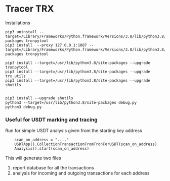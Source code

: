 Tracer TRX
========

Installations

```
pip3 uninstall --target=/Library/Frameworks/Python.framework/Versions/3.8/lib/python3.8/site-packages tronpytool
pip3 install  --proxy 127.0.0.1:1087 --target=/Library/Frameworks/Python.framework/Versions/3.8/lib/python3.8/site-packages tronpytool

pip3 install --target=/usr/lib/python3.8/site-packages --upgrade tronpytool
pip3 install --target=/usr/lib/python3.8/site-packages --upgrade trx_utils
pip3 install --target=/usr/lib/python3.8/site-packages --upgrade shutils


pip3 install --upgrade shutils
python3 --target=/usr/lib/python3.8/site-packages debug.py
python3 debug.py

```


### Useful for USDT marking and tracing

Run for simple USDT analysis given from the starting key address

```
    scan_on_address = "...."
    USDTApp().CollectionTransactionFromTronForUSDT(scan_on_address)
    Analysis().start(scan_on_address)
```

This will generate two files
1. report database for all the transactions
2. analysis for incoming and outgoing transactions for each address
